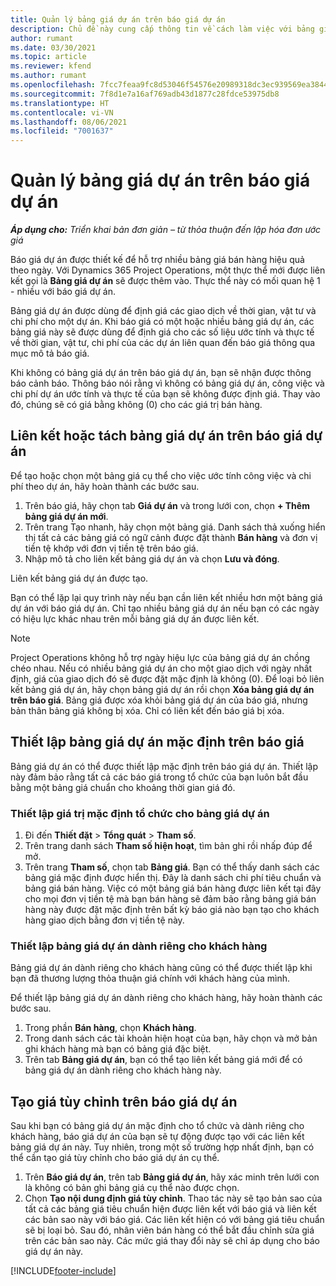 ```yaml
---
title: Quản lý bảng giá dự án trên báo giá dự án
description: Chủ đề này cung cấp thông tin về cách làm việc với bảng giá dự án trên báo giá.
author: rumant
ms.date: 03/30/2021
ms.topic: article
ms.reviewer: kfend
ms.author: rumant
ms.openlocfilehash: 7fcc7feaa9fc8d53046f54576e20989318dc3ec939569ea3844b18097512a24b
ms.sourcegitcommit: 7f8d1e7a16af769adb43d1877c28fdce53975db8
ms.translationtype: HT
ms.contentlocale: vi-VN
ms.lasthandoff: 08/06/2021
ms.locfileid: "7001637"
---
```

# <a name="manage-project-price-lists-on-project-quotes"></a>Quản lý bảng giá dự án trên báo giá dự án 

_**Áp dụng cho:** Triển khai bản đơn giản – từ thỏa thuận đến lập hóa đơn ước giá_

Báo giá dự án được thiết kế để hỗ trợ nhiều bảng giá bán hàng hiệu quả theo ngày. Với Dynamics 365 Project Operations, một thực thể mới được liên kết gọi là **Bảng giá dự án** sẽ được thêm vào. Thực thể này có mối quan hệ 1 - nhiều với báo giá dự án.

Bảng giá dự án được dùng để định giá các giao dịch về thời gian, vật tư và chi phí cho một dự án. Khi báo giá có một hoặc nhiều bảng giá dự án, các bảng giá này sẽ được dùng để định giá cho các số liệu ước tính và thực tế về thời gian, vật tư, chi phí của các dự án liên quan đến báo giá thông qua mục mô tả báo giá.

Khi không có bảng giá dự án trên báo giá dự án, bạn sẽ nhận được thông báo cảnh báo. Thông báo nói rằng vì không có bảng giá dự án, công việc và chi phí dự án ước tính và thực tế của bạn sẽ không được định giá. Thay vào đó, chúng sẽ có giá bằng không (0) cho các giá trị bán hàng.

## <a name="associate-or-disassociate-a-project-price-list-on-a-project-quote"></a>Liên kết hoặc tách bảng giá dự án trên báo giá dự án

Để tạo hoặc chọn một bảng giá cụ thể cho việc ước tính công việc và chi phí theo dự án, hãy hoàn thành các bước sau.

1. Trên báo giá, hãy chọn tab **Giá dự án** và trong lưới con, chọn **+ Thêm bảng giá dự án mới**.
2. Trên trang Tạo nhanh, hãy chọn một bảng giá. Danh sách thả xuống hiển thị tất cả các bảng giá có ngữ cảnh được đặt thành **Bán hàng** và đơn vị tiền tệ khớp với đơn vị tiền tệ trên báo giá.
4. Nhập mô tả cho liên kết bảng giá dự án và chọn **Lưu và đóng**.

Liên kết bảng giá dự án được tạo.

Bạn có thể lặp lại quy trình này nếu bạn cần liên kết nhiều hơn một bảng giá dự án với báo giá dự án. Chỉ tạo nhiều bảng giá dự án nếu bạn có các ngày có hiệu lực khác nhau trên mỗi bảng giá dự án được liên kết.

> [!NOTE]
> Project Operations không hỗ trợ ngày hiệu lực của bảng giá dự án chồng chéo nhau. Nếu có nhiều bảng giá dự án cho một giao dịch với ngày nhất định, giá của giao dịch đó sẽ được đặt mặc định là không (0).
Để loại bỏ liên kết bảng giá dự án, hãy chọn bảng giá dự án rồi chọn **Xóa bảng giá dự án trên báo giá**. Bảng giá được xóa khỏi bảng giá dự án của báo giá, nhưng bản thân bảng giá không bị xóa. Chỉ có liên kết đến báo giá bị xóa.

## <a name="set-up-default-project-price-lists-on-a-quote"></a>Thiết lập bảng giá dự án mặc định trên báo giá

Bảng giá dự án có thể được thiết lập mặc định trên báo giá dự án. Thiết lập này đảm bảo rằng tất cả các báo giá trong tổ chức của bạn luôn bắt đầu bằng một bảng giá chuẩn cho khoảng thời gian giá đó.

### <a name="set-up-organizational-default-for-project-price-lists"></a>Thiết lập giá trị mặc định tổ chức cho bảng giá dự án

1. Đi đến **Thiết đặt** > **Tổng quát** > **Tham số**.
2. Trên trang danh sách **Tham số hiện hoạt**, tìm bản ghi rồi nhấp đúp để mở. 
3. Trên trang **Tham số**, chọn tab **Bảng giá**. Bạn có thể thấy danh sách các bảng giá mặc định được hiển thị. Đây là danh sách chi phí tiêu chuẩn và bảng giá bán hàng. Việc có một bảng giá bán hàng được liên kết tại đây cho mọi đơn vị tiền tệ mà bạn bán hàng sẽ đảm bảo rằng bảng giá bán hàng này được đặt mặc định trên bất kỳ báo giá nào bạn tạo cho khách hàng giao dịch bằng đơn vị tiền tệ này.

### <a name="set-up-customer-specific-project-price-lists"></a>Thiết lập bảng giá dự án dành riêng cho khách hàng

Bảng giá dự án dành riêng cho khách hàng cũng có thể được thiết lập khi bạn đã thương lượng thỏa thuận giá chính với khách hàng của mình.

Để thiết lập bảng giá dự án dành riêng cho khách hàng, hãy hoàn thành các bước sau.

1. Trong phần **Bán hàng**, chọn **Khách hàng**.
2. Trong danh sách các tài khoản hiện hoạt của bạn, hãy chọn và mở bản ghi khách hàng mà bạn có bảng giá đặc biệt.
3. Trên tab **Bảng giá dự án**, bạn có thể tạo liên kết bảng giá mới để có bảng giá dự án dành riêng cho khách hàng này.

## <a name="create-custom-pricing-on-a-project-quote"></a>Tạo giá tùy chỉnh trên báo giá dự án

Sau khi bạn có bảng giá dự án mặc định cho tổ chức và dành riêng cho khách hàng, báo giá dự án của bạn sẽ tự động được tạo với các liên kết bảng giá dự án này. Tuy nhiên, trong một số trường hợp nhất định, bạn có thể cần tạo giá tùy chỉnh cho báo giá dự án cụ thể. 

1. Trên **Báo giá dự án**, trên tab **Bảng giá dự án**, hãy xác minh trên lưới con là không có bản ghi bảng giá cụ thể nào được chọn.
2. Chọn **Tạo nội dung định giá tùy chỉnh**. Thao tác này sẽ tạo bản sao của tất cả các bảng giá tiêu chuẩn hiện được liên kết với báo giá và liên kết các bản sao này với báo giá. Các liên kết hiện có với bảng giá tiêu chuẩn sẽ bị loại bỏ. Sau đó, nhân viên bán hàng có thể bắt đầu chỉnh sửa giá trên các bản sao này. Các mức giá thay đổi này sẽ chỉ áp dụng cho báo giá dự án này.


[!INCLUDE[footer-include](../../includes/footer-banner.md)]
